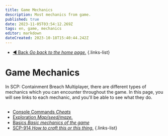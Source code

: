 ```yaml
---
title: Game Mechanics
description: Most mechanics from game.
published: true
date: 2023-11-05T03:54:12.269Z
tags: en, game, mechanics
editor: markdown
dateCreated: 2023-10-18T15:40:44.242Z
---
```


- [:arrow_backward: Back *Go back to the home page.*](/en/home#single-playerco-op)
{.links-list}
# Game Mechanics
In SCP: Containment Breach Multiplayer, there are different types of mechanics which you can encounter throughout the game. In this page, you will see links to each mechanic, and you'll be able to see what they do.
## 
- [Console Commands *Cheats*](/en/game/mechanics/cheats)
- [Exploration *Map/seed/maze.*](/en/game/mechanics/Exploration)
- [Basics *Basic mechanics of the game*](/en/game/mechanics/basic)
- [SCP-914 *How to craft this or this thing.*](/en/game/mechanics/914)
{.links-list}